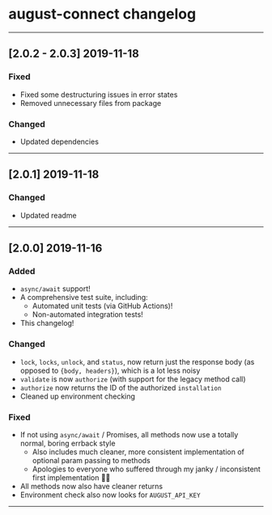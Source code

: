 # august-connect changelog

---

## [2.0.2 - 2.0.3] 2019-11-18

### Fixed

- Fixed some destructuring issues in error states
- Removed unnecessary files from package


### Changed

- Updated dependencies

---

## [2.0.1] 2019-11-18

### Changed

- Updated readme

---

## [2.0.0] 2019-11-16

### Added

- `async/await` support!
- A comprehensive test suite, including:
  - Automated unit tests (via GitHub Actions)!
  - Non-automated integration tests!
- This changelog!


### Changed

- `lock`, `locks`, `unlock`, and `status`, now return just the response body (as opposed to `{body, headers}`), which is a lot less noisy
- `validate` is now `authorize` (with support for the legacy method call)
- `authorize` now returns the ID of the authorized `installation`
- Cleaned up environment checking


### Fixed

- If not using `async/await` / Promises, all methods now use a totally normal, boring errback style
  - Also includes much cleaner, more consistent implementation of optional param passing to methods
  - Apologies to everyone who suffered through my janky / inconsistent first implementation 🙏🏻
- All methods now also have cleaner returns
- Environment check also now looks for `AUGUST_API_KEY`

---
